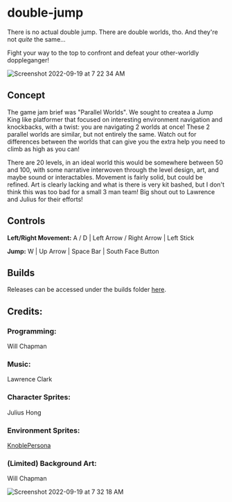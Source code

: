 # double-jump

There is no actual double jump. There are double worlds, tho. And they're not *quite* the same...

Fight your way to the top to confront and defeat your other-worldly doppleganger!

![Screenshot 2022-09-19 at 7 22 34 AM](https://user-images.githubusercontent.com/107442851/191040618-b9065a45-bd73-417e-8935-dbdf294b585f.png)

## Concept
The game jam brief was "Parallel Worlds". We sought to createa a Jump King like platformer that focused on interesting environment navigation and knockbacks, with a twist: you are navigating 2 worlds at once! These 2 parallel worlds are similar, but not entirely the same. Watch out for differences between the worlds that can give you the extra help you need to climb as high as you can!

There are 20 levels, in an ideal world this would be somewhere between 50 and 100, with some narrative interwoven through the level design, art, and maybe sound or interactables. Movement is fairly solid, but could be refined. Art is clearly lacking and what is there is very kit bashed, but I don't think this was too bad for a small 3 man team! Big shout out to Lawrence and Julius for their efforts! 

## Controls

**Left/Right Movement:** A / D | Left Arrow / Right Arrow | Left Stick

**Jump:** W | Up Arrow | Space Bar | South Face Button

## Builds
Releases can be accessed under the builds folder [here](https://github.com/Will-N3t/double-jump/tree/main/Builds).


## Credits:
### Programming:
Will Chapman

### Music:
Lawrence Clark

### Character Sprites:
Julius Hong

### Environment Sprites:
[KnoblePersona](https://opengameart.org/content/jungle-dirt-background-connecting-tileset-16x16)

### (Limited) Background Art:
Will Chapman


![Screenshot 2022-09-19 at 7 32 18 AM](https://user-images.githubusercontent.com/107442851/191042687-9336f0b0-9d5e-406a-b5b5-97b9b53f4fed.png)
